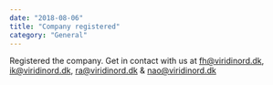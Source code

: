 ```yaml
---
date: "2018-08-06"
title: "Company registered"
category: "General"
---
```


Registered the company. Get in contact with us at fh@viridinord.dk, ik@viridinord.dk, ra@viridinord.dk & nao@viridinord.dk
